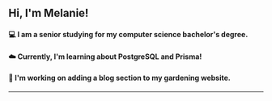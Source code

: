 ## Hi, I'm Melanie!

#### 💻 I am a senior studying for my computer science bachelor's degree.
#### ☁️ Currently, I'm learning about PostgreSQL and Prisma!
#### 🌿 I'm working on adding a blog section to my gardening website. 

---
<!--
### Tech Stack

#### Frontend
[![Frontend](https://skillicons.dev/icons?i=js,html,css,react,figma,tailwind,bootstrap)](https://skillicons.dev)

#### Backend
[![Backend](https://skillicons.dev/icons?i=prisma,postgresql,sqlite,mongodb,dotnet,express,nodejs,fastapi,dynamodb,spring)](https://skillicons.dev)

#### Full-Stack
[![Full-Stack](https://skillicons.dev/icons?i=nextjs,django)](https://skillicons.dev)

#### Programming Languages and Tools 
[![Tools](https://skillicons.dev/icons?i=aws,docker,c,cs,java,postman,py,vercel,netlify,heroku)](https://skillicons.dev)
-->
<!--
**melanieviolett/melanieviolett** is a ✨ _special_ ✨ repository because its `README.md` (this file) appears on your GitHub profile.

Here are some ideas to get you started:

- 🔭 I’m currently working on ...
- 🌱 I’m currently learning ...
- 👯 I’m looking to collaborate on ...
- 🤔 I’m looking for help with ...
- 💬 Ask me about ...
- 📫 How to reach me: ...
- 😄 Pronouns: ...
- ⚡ Fun fact: ...
-->




